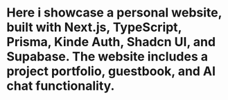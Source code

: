 # Here i showcase a personal website, built with Next.js, TypeScript, Prisma, Kinde Auth, Shadcn UI, and Supabase. The website includes a project portfolio, guestbook, and AI chat functionality.
